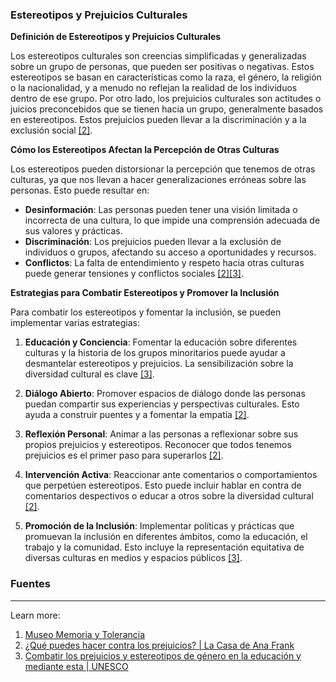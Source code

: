 ### Estereotipos y Prejuicios Culturales

**Definición de Estereotipos y Prejuicios Culturales**

Los estereotipos culturales son creencias simplificadas y generalizadas sobre un grupo de personas, que pueden ser positivas o negativas. Estos estereotipos se basan en características como la raza, el género, la religión o la nacionalidad, y a menudo no reflejan la realidad de los individuos dentro de ese grupo. Por otro lado, los prejuicios culturales son actitudes o juicios preconcebidos que se tienen hacia un grupo, generalmente basados en estereotipos. Estos prejuicios pueden llevar a la discriminación y a la exclusión social [[2]](https://www.annefrank.org/es/temas/prejuicios-y-estereotipos/que-puedes-hacer-contra-los-prejuicios/).

**Cómo los Estereotipos Afectan la Percepción de Otras Culturas**

Los estereotipos pueden distorsionar la percepción que tenemos de otras culturas, ya que nos llevan a hacer generalizaciones erróneas sobre las personas. Esto puede resultar en:

- **Desinformación**: Las personas pueden tener una visión limitada o incorrecta de una cultura, lo que impide una comprensión adecuada de sus valores y prácticas.
- **Discriminación**: Los prejuicios pueden llevar a la exclusión de individuos o grupos, afectando su acceso a oportunidades y recursos.
- **Conflictos**: La falta de entendimiento y respeto hacia otras culturas puede generar tensiones y conflictos sociales [[2]](https://www.annefrank.org/es/temas/prejuicios-y-estereotipos/que-puedes-hacer-contra-los-prejuicios/)[[3]](https://www.unesco.org/es/articles/combatir-los-prejuicios-y-estereotipos-de-genero-en-la-educacion-y-mediante-esta).

**Estrategias para Combatir Estereotipos y Promover la Inclusión**

Para combatir los estereotipos y fomentar la inclusión, se pueden implementar varias estrategias:

1. **Educación y Conciencia**: Fomentar la educación sobre diferentes culturas y la historia de los grupos minoritarios puede ayudar a desmantelar estereotipos y prejuicios. La sensibilización sobre la diversidad cultural es clave [[3]](https://www.unesco.org/es/articles/combatir-los-prejuicios-y-estereotipos-de-genero-en-la-educacion-y-mediante-esta).
    
2. **Diálogo Abierto**: Promover espacios de diálogo donde las personas puedan compartir sus experiencias y perspectivas culturales. Esto ayuda a construir puentes y a fomentar la empatía [[2]](https://www.annefrank.org/es/temas/prejuicios-y-estereotipos/que-puedes-hacer-contra-los-prejuicios/).
    
3. **Reflexión Personal**: Animar a las personas a reflexionar sobre sus propios prejuicios y estereotipos. Reconocer que todos tenemos prejuicios es el primer paso para superarlos [[2]](https://www.annefrank.org/es/temas/prejuicios-y-estereotipos/que-puedes-hacer-contra-los-prejuicios/).
    
4. **Intervención Activa**: Reaccionar ante comentarios o comportamientos que perpetúen estereotipos. Esto puede incluir hablar en contra de comentarios despectivos o educar a otros sobre la diversidad cultural [[2]](https://www.annefrank.org/es/temas/prejuicios-y-estereotipos/que-puedes-hacer-contra-los-prejuicios/).
    
5. **Promoción de la Inclusión**: Implementar políticas y prácticas que promuevan la inclusión en diferentes ámbitos, como la educación, el trabajo y la comunidad. Esto incluye la representación equitativa de diversas culturas en medios y espacios públicos [[3]](https://www.unesco.org/es/articles/combatir-los-prejuicios-y-estereotipos-de-genero-en-la-educacion-y-mediante-esta).
    

### Fuentes

---

Learn more:

1. [Museo Memoria y Tolerancia](https://www.myt.org.mx/tolerancia_url/estereotipo-prejuicio)
2. [¿Qué puedes hacer contra los prejuicios? | La Casa de Ana Frank](https://www.annefrank.org/es/temas/prejuicios-y-estereotipos/que-puedes-hacer-contra-los-prejuicios/)
3. [Combatir los prejuicios y estereotipos de género en la educación y mediante esta | UNESCO](https://www.unesco.org/es/articles/combatir-los-prejuicios-y-estereotipos-de-genero-en-la-educacion-y-mediante-esta)